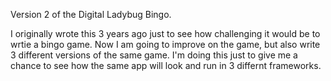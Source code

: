 Version 2 of the Digital Ladybug Bingo.

I originally wrote this 3 years ago just to see how challenging it would be to wrtie a bingo game.
Now I am going to improve on the game, but also write 3 different versions of the same game. I'm doing this just to give me a chance 
to see how the same app will look and run in 3 differnt frameworks.

